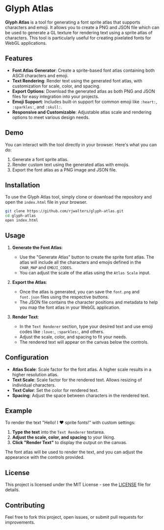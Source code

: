 # Glyph Atlas

**Glyph Atlas** is a tool for generating a font sprite atlas that supports characters and emoji. It allows you to create a PNG and JSON file which can be used to generate a GL texture for rendering text using a sprite atlas of characters. This tool is particularly useful for creating pixelated fonts for WebGL applications.

## Features

- **Font Atlas Generator**: Create a sprite-based font atlas containing both ASCII characters and emoji.
- **Text Rendering**: Render text using the generated font atlas, with customization for scale, color, and spacing.
- **Export Options**: Download the generated atlas as both PNG and JSON files for easy integration into your projects.
- **Emoji Support**: Includes built-in support for common emoji like `:heart:`, `:sparkles:`, and `:skull:`.
- **Responsive and Customizable**: Adjustable atlas scale and rendering options to meet various design needs.

## Demo

You can interact with the tool directly in your browser. Here's what you can do:

1. Generate a font sprite atlas.
2. Render custom text using the generated atlas with emojis.
3. Export the font atlas as a PNG image and JSON file.

## Installation

To use the Glyph Atlas tool, simply clone or download the repository and open the `index.html` file in your browser.

```bash
git clone https://github.com/rjwalters/glyph-atlas.git
cd glyph-atlas
open index.html
````

## Usage

1. **Generate the Font Atlas**:

   * Use the "Generate Atlas" button to create the sprite font atlas. The atlas will include all the characters and emojis defined in the `CHAR_MAP` and `EMOJI_CODES`.
   * You can adjust the scale of the atlas using the `Atlas Scale` input.
2. **Export the Atlas**:

   * Once the atlas is generated, you can save the `font.png` and `font.json` files using the respective buttons.
   * The JSON file contains the character positions and metadata to help you map the font atlas in your WebGL application.
3. **Render Text**:

   * In the `Text Renderer` section, type your desired text and use emoji codes like `:love:`, `:sparkles:`, and others.
   * Adjust the scale, color, and spacing to fit your needs.
   * The rendered text will appear on the canvas below the controls.

## Configuration

* **Atlas Scale**: Scale factor for the font atlas. A higher scale results in a higher resolution atlas.
* **Text Scale**: Scale factor for the rendered text. Allows resizing of individual characters.
* **Text Color**: Set the color for rendered text.
* **Spacing**: Adjust the space between characters in the rendered text.

## Example

To render the text "Hello! I ❤️ sprite fonts!" with custom settings:

1. **Type the text** into the `Text Renderer` textarea.
2. **Adjust the scale, color, and spacing** to your liking.
3. **Click "Render Text"** to display the output on the canvas.

The font atlas will be used to render the text, and you can adjust the appearance with the controls provided.

## License

This project is licensed under the MIT License - see the [LICENSE](LICENSE) file for details.

## Contributing

Feel free to fork this project, open issues, or submit pull requests for improvements.

